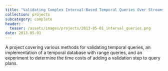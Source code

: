 ```yaml
---
title: "Validating Complex Interval-Based Temporal Queries Over Streams"
collection: projects
subcategory: complete
header: 
  teaser: /assets/images/projects/2013-05-01_interval_queries.png
date: 2013-05-01
---
```


A project covering various methods for validating temporal queries, an implementation of a temporal database with range queries, and an experiment to determine the time costs of adding a validation step to query plans.